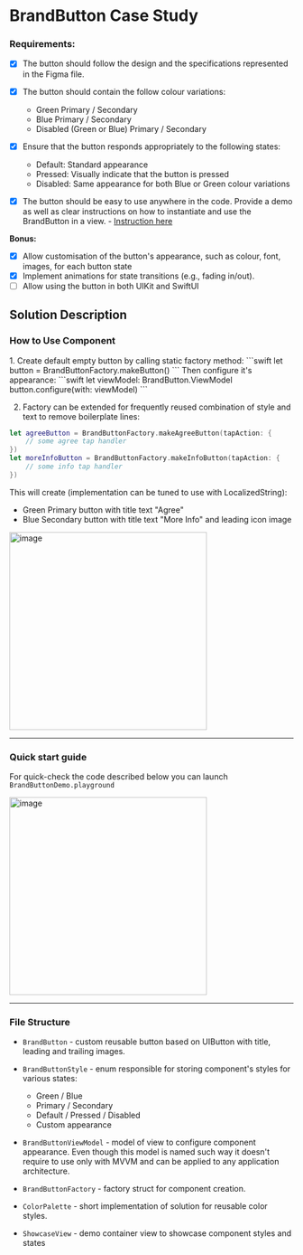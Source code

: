 # BrandButton Case Study

### Requirements:
- [X] The button should follow the design and the specifications represented in the Figma file.

- [X] The button should contain the follow colour variations:
    - Green Primary / Secondary
    - Blue Primary / Secondary
    - Disabled (Green or Blue) Primary / Secondary

- [X] Ensure that the button responds appropriately to the following states:
    - Default: Standard appearance
    - Pressed: Visually indicate that the button is pressed
    - Disabled: Same appearance for both Blue or Green colour variations
    
- [X] The button should be easy to use anywhere in the code. Provide a demo as well as clear instructions on how to instantiate and use the BrandButton in a view. - [Instruction here](#how-to-use)

**Bonus:**
- [X] Allow customisation of the button's appearance, such as colour, font, images, for each button state
- [X] Implement animations for state transitions (e.g., fading in/out).
- [ ] Allow using the button in both UIKit and SwiftUI

## Solution Description

<h3 id="how-to-use">How to Use Component</h3>
1. Create default empty button by calling static factory method:
```swift
let button = BrandButtonFactory.makeButton()
```
Then configure it's appearance:
```swift
let viewModel: BrandButton.ViewModel
button.configure(with: viewModel)
```

2. Factory can be extended for frequently reused combination of style and text to remove boilerplate lines:
```swift
let agreeButton = BrandButtonFactory.makeAgreeButton(tapAction: {
    // some agree tap handler
})
let moreInfoButton = BrandButtonFactory.makeInfoButton(tapAction: {
    // some info tap handler
})
```
This will create (implementation can be tuned to use with LocalizedString):
- Green Primary button with title text "Agree"
- Blue Secondary button with title text "More Info" and leading icon image

<img width="350" alt="image" src="https://github.com/bllizard22/button-case-study/assets/37974438/085a0281-e081-4018-86af-9bb496d041ab">

------

### Quick start guide
For quick-check the code described below you can launch `BrandButtonDemo.playground`

<img width="350" alt="image" src="https://github.com/bllizard22/button-case-study/assets/37974438/b7451ed6-2b3b-4d4f-b99b-2050d3d352c1">

------

### File Structure
- `BrandButton` - custom reusable button based on UIButton with title, leading and trailing images.

- `BrandButtonStyle` - enum responsible for storing component's styles for various states:
    - Green / Blue
    - Primary / Secondary
    - Default / Pressed / Disabled
    - Custom appearance

- `BrandButtonViewModel` - model of view to configure component appearance. Even though this model is named such way it doesn't require to use only with MVVM and can be applied to any application architecture.

- `BrandButtonFactory` - factory struct for component creation.

- `ColorPalette` - short implementation of solution for reusable color styles.

- `ShowcaseView` - demo container view to showcase component styles and states
